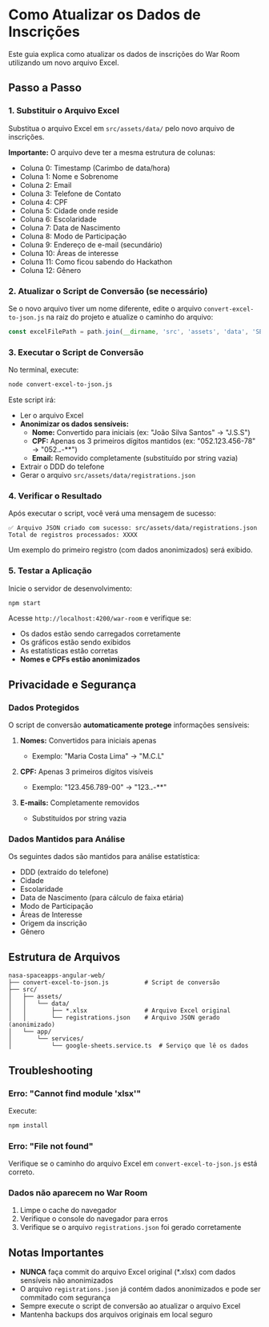 # Como Atualizar os Dados de Inscrições

Este guia explica como atualizar os dados de inscrições do War Room utilizando um novo arquivo Excel.

## Passo a Passo

### 1. Substituir o Arquivo Excel

Substitua o arquivo Excel em `src/assets/data/` pelo novo arquivo de inscrições.

**Importante:** O arquivo deve ter a mesma estrutura de colunas:
- Coluna 0: Timestamp (Carimbo de data/hora)
- Coluna 1: Nome e Sobrenome
- Coluna 2: Email
- Coluna 3: Telefone de Contato
- Coluna 4: CPF
- Coluna 5: Cidade onde reside
- Coluna 6: Escolaridade
- Coluna 7: Data de Nascimento
- Coluna 8: Modo de Participação
- Coluna 9: Endereço de e-mail (secundário)
- Coluna 10: Áreas de interesse
- Coluna 11: Como ficou sabendo do Hackathon
- Coluna 12: Gênero

### 2. Atualizar o Script de Conversão (se necessário)

Se o novo arquivo tiver um nome diferente, edite o arquivo `convert-excel-to-json.js` na raiz do projeto e atualize o caminho do arquivo:

```javascript
const excelFilePath = path.join(__dirname, 'src', 'assets', 'data', 'SEU_NOVO_ARQUIVO.xlsx');
```

### 3. Executar o Script de Conversão

No terminal, execute:

```bash
node convert-excel-to-json.js
```

Este script irá:
- Ler o arquivo Excel
- **Anonimizar os dados sensíveis:**
  - **Nome:** Convertido para iniciais (ex: "João Silva Santos" → "J.S.S")
  - **CPF:** Apenas os 3 primeiros dígitos mantidos (ex: "052.123.456-78" → "052.***.***-**")
  - **Email:** Removido completamente (substituído por string vazia)
- Extrair o DDD do telefone
- Gerar o arquivo `src/assets/data/registrations.json`

### 4. Verificar o Resultado

Após executar o script, você verá uma mensagem de sucesso:

```
✅ Arquivo JSON criado com sucesso: src/assets/data/registrations.json
Total de registros processados: XXXX
```

Um exemplo do primeiro registro (com dados anonimizados) será exibido.

### 5. Testar a Aplicação

Inicie o servidor de desenvolvimento:

```bash
npm start
```

Acesse `http://localhost:4200/war-room` e verifique se:
- Os dados estão sendo carregados corretamente
- Os gráficos estão sendo exibidos
- As estatísticas estão corretas
- **Nomes e CPFs estão anonimizados**

## Privacidade e Segurança

### Dados Protegidos

O script de conversão **automaticamente protege** informações sensíveis:

1. **Nomes:** Convertidos para iniciais apenas
   - Exemplo: "Maria Costa Lima" → "M.C.L"

2. **CPF:** Apenas 3 primeiros dígitos visíveis
   - Exemplo: "123.456.789-00" → "123.***.***-**"

3. **E-mails:** Completamente removidos
   - Substituídos por string vazia

### Dados Mantidos para Análise

Os seguintes dados são mantidos para análise estatística:
- DDD (extraído do telefone)
- Cidade
- Escolaridade
- Data de Nascimento (para cálculo de faixa etária)
- Modo de Participação
- Áreas de Interesse
- Origem da inscrição
- Gênero

## Estrutura de Arquivos

```
nasa-spaceapps-angular-web/
├── convert-excel-to-json.js          # Script de conversão
├── src/
│   ├── assets/
│   │   └── data/
│   │       ├── *.xlsx                # Arquivo Excel original
│   │       └── registrations.json    # Arquivo JSON gerado (anonimizado)
│   └── app/
│       └── services/
│           └── google-sheets.service.ts  # Serviço que lê os dados
```

## Troubleshooting

### Erro: "Cannot find module 'xlsx'"

Execute:
```bash
npm install
```

### Erro: "File not found"

Verifique se o caminho do arquivo Excel em `convert-excel-to-json.js` está correto.

### Dados não aparecem no War Room

1. Limpe o cache do navegador
2. Verifique o console do navegador para erros
3. Verifique se o arquivo `registrations.json` foi gerado corretamente

## Notas Importantes

- **NUNCA** faça commit do arquivo Excel original (*.xlsx) com dados sensíveis não anonimizados
- O arquivo `registrations.json` já contém dados anonimizados e pode ser commitado com segurança
- Sempre execute o script de conversão ao atualizar o arquivo Excel
- Mantenha backups dos arquivos originais em local seguro
